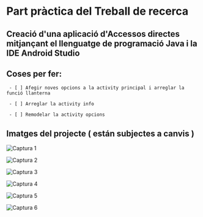 # Part pràctica del Treball de recerca
	 
## Creació d'una aplicació d'Accessos directes mitjançant el llenguatge de programació Java i la IDE Android Studio
	 
## Coses per fer:

	 - [ ] Afegir noves opcions a la activity principal i arreglar la funció llanterna
	 
	 - [ ] Arreglar la activity info
	 
	 - [ ] Remodelar la activity opcions
	 
	 
## Imatges del projecte ( están subjectes a canvis )

![Captura 1](/imatges/imatge1.jpg)

![Captura 2](/imatges/imatge2.jpg)

![Captura 3](/imatges/imatge3.jpg)

![Captura 4](/imatges/imatge4.jpg)

![Captura 5](/imatges/imatge5.jpg)

![Captura 6](/imatges/imatge6.jpg)



